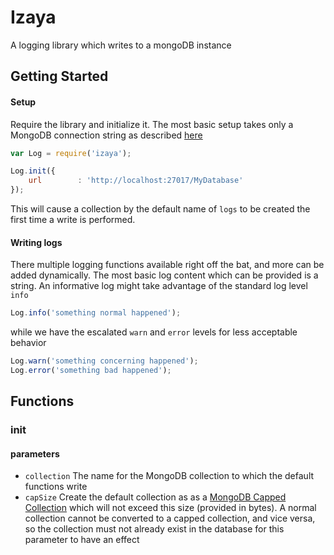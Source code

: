 # Izaya

A logging library which writes to a mongoDB instance

## Getting Started

#### Setup

Require the library and initialize it. The most basic setup takes only a MongoDB connection string as described [here](https://docs.mongodb.com/manual/reference/connection-string/)
```javascript
var Log = require('izaya');

Log.init({
	url        : 'http://localhost:27017/MyDatabase'
});
```

This will cause a collection by the default name of `logs` to be created the first time a write is performed.

#### Writing logs

There multiple logging functions available right off the bat, and more can be added dynamically. The most basic log content which can be provided is a string. An informative log might take advantage of the standard log level `info`
```javascript
Log.info('something normal happened');
```
while we have the escalated `warn` and `error` levels for less acceptable behavior
```javascript
Log.warn('something concerning happened');
Log.error('something bad happened');
```

## Functions

### init
#### parameters
- `collection` The name for the MongoDB collection to which the default functions write
- `capSize` Create the default collection as as a [MongoDB Capped Collection](https://docs.mongodb.com/manual/core/capped-collections/) which will not exceed this size (provided in bytes). A normal collection cannot be converted to a capped collection, and vice versa, so the collection must not already exist in the database for this parameter to have an effect
